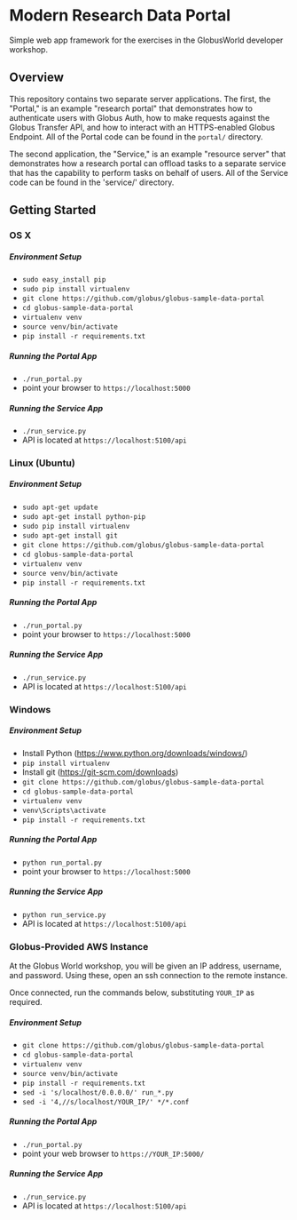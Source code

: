 # Modern Research Data Portal
Simple web app framework for the exercises in the GlobusWorld developer workshop.

## Overview
This repository contains two separate server applications. The first, the "Portal," is an example "research portal"
that demonstrates how to authenticate users with Globus Auth, how to make requests against the Globus Transfer API, and how to interact with an HTTPS-enabled Globus Endpoint. All of the Portal code can be found in the `portal/` directory.

The second application, the "Service," is an example "resource server" that demonstrates how a research portal can offload tasks to a separate service that has the capability to perform tasks on behalf of users. All of the Service code can be found in the 'service/' directory.

## Getting Started

### OS X

##### Environment Setup

* `sudo easy_install pip`
* `sudo pip install virtualenv`
* `git clone https://github.com/globus/globus-sample-data-portal`
* `cd globus-sample-data-portal`
* `virtualenv venv`
* `source venv/bin/activate`
* `pip install -r requirements.txt`

##### Running the Portal App

* `./run_portal.py`
* point your browser to `https://localhost:5000`

##### Running the Service App

* `./run_service.py`
* API is located at `https://localhost:5100/api`

### Linux (Ubuntu)

##### Environment Setup

* `sudo apt-get update`
* `sudo apt-get install python-pip`
* `sudo pip install virtualenv`
* `sudo apt-get install git`
* `git clone https://github.com/globus/globus-sample-data-portal`
* `cd globus-sample-data-portal`
* `virtualenv venv`
* `source venv/bin/activate`
* `pip install -r requirements.txt`

##### Running the Portal App

* `./run_portal.py`
* point your browser to `https://localhost:5000`

##### Running the Service App

* `./run_service.py`
* API is located at `https://localhost:5100/api`

### Windows

##### Environment Setup

* Install Python (<https://www.python.org/downloads/windows/>)
* `pip install virtualenv`
* Install git (<https://git-scm.com/downloads>)
* `git clone https://github.com/globus/globus-sample-data-portal`
* `cd globus-sample-data-portal`
* `virtualenv venv`
* `venv\Scripts\activate`
* `pip install -r requirements.txt`

##### Running the Portal App

* `python run_portal.py`
* point your browser to `https://localhost:5000`

##### Running the Service App

* `python run_service.py`
* API is located at `https://localhost:5100/api`

### Globus-Provided AWS Instance

At the Globus World workshop, you will be given an IP address, username, and
password. Using these, open an ssh connection to the remote instance.

Once connected, run the commands below, substituting `YOUR_IP` as required.

##### Environment Setup

* `git clone https://github.com/globus/globus-sample-data-portal`
* `cd globus-sample-data-portal`
* `virtualenv venv`
* `source venv/bin/activate`
* `pip install -r requirements.txt`
* `sed -i 's/localhost/0.0.0.0/' run_*.py`
* `sed -i '4,//s/localhost/YOUR_IP/' */*.conf`

##### Running the Portal App

* `./run_portal.py`
* point your web browser to `https://YOUR_IP:5000/`

##### Running the Service App

* `./run_service.py`
* API is located at `https://localhost:5100/api`
